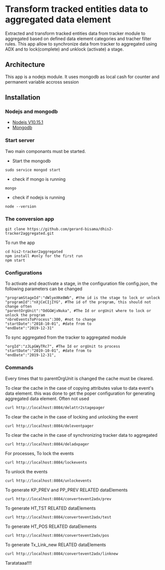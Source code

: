 # Transform tracked entities data to aggregated data element
Extracted and transform tracked entities data from tracker module to aggregated based on defined data element categories and tracher filter rules. This app allow to synchronize data from tracker to aggregated using ADX and to lock(complete) and unklock (activate) a stage.

## Architecture
This app is a nodejs module. It uses mongodb as local cash for counter and permanent variable accross session
## Installation

### Nodejs and mongodb
* [Nodejs V10.15.1](https://docs.mongodb.com/manual/tutorial/install-mongodb-enterprise-on-ubuntu/)
* [Mongodb](https://docs.mongodb.com/manual/tutorial/install-mongodb-enterprise-on-ubuntu/)
### Start server
Two main componants must be started.
* Start the mongodb
```
sudo service mongod start
```
* check if mongo is running
```
mongo
```

* check if nodejs is running
```
node --version
```

### The conversion app
```
git clone https://github.com/gerard-bisama/dhis2-tracker2aggregated.git
```
To run the app
```
cd his2-tracker2aggregated
npm install #only for the first run
npm start
```

### Configurations
To activate and deactivate a stage, in the configuration file config.json, the following parameters can be changed

```
"programStageId":"dWlyeXKe8Wb", #the id is the stage to lock or unlock
"programId":"nXjCeCIjIYG", #The id of the program, this should not change often
"parentOrgUnit":"OdGGWjxNuka", #The Id or orgUnit where to lock or unlock the program
"nbreEventsToProcess":300, #not to change
"startDate":"2018-10-01", #date from to
"endDate":"2019-12-31"
```
To sync aggregated from the tracker to aggregated module

```
"orgId":"zJLpGWyTRc7", #The Id or orgUnit to process
"startDate":"2019-10-01", #date from to
"endDate":"2019-12-31",
```
### Commands

Every times that to parentOrgUnit is changed the cache must be cleared. 

To clear the cache in the case of copying attributes value to data event's data element. this was done to get the poper configuration for generating aggregated data element. Often not used

```
curl http://localhost:8084/delattr2stagepager
````
To clear the cache in the case of locking and unlocking the event
```
curl http://localhost:8084/deleventpager
```
To clear the cache in the case of synchronizing tracker data to aggregated
```
curl http://localhost:8084/deladxpager
```
For processes,
To lock the events 
```
curl http://localhost:8084/lockevents
```
To unlock the events
```
curl http://localhost:8084/unlockevents
```
To generate KP_PREV and PP_PREV RELATED dataElements

```
curl http://localhost:8084/convertevent2adx/prev
```
To generate HT_TST RELATED dataElements

```
curl http://localhost:8084/convertevent2adx/test
```
To generate HT_POS RELATED dataElements

```
curl http://localhost:8084/convertevent2adx/pos
```
To generate Tx_Link_new RELATED dataElements

```
curl http://localhost:8084/convertevent2adx/linknew
```

Taratataaa!!!!


